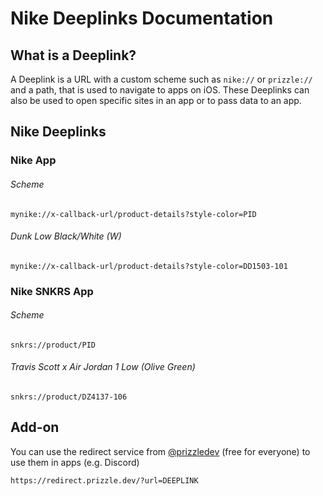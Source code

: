 # Nike Deeplinks Documentation

## What is a Deeplink?
A Deeplink is a URL with a custom scheme such as `nike://` or `prizzle://` and a path, that is used to navigate to apps on iOS. These Deeplinks can also be used to open specific sites in an app or to pass data to an app.

## Nike Deeplinks

### Nike App
###### Scheme
`mynike://x-callback-url/product-details?style-color=PID`
###### Dunk Low Black/White (W)
`mynike://x-callback-url/product-details?style-color=DD1503-101`

### Nike SNKRS App
###### Scheme
`snkrs://product/PID`
###### Travis Scott x Air Jordan 1 Low (Olive Green)
`snkrs://product/DZ4137-106`

## Add-on
You can use the redirect service from [@prizzledev](https://github.com/prizzledev) (free for everyone) to use them in apps (e.g. Discord)

`https://redirect.prizzle.dev/?url=DEEPLINK`